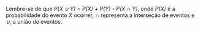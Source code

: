 Lembre-se de que _P(X ∪ Y) = P(X) + P(Y) - P(X ∩ Y)_, onde _P(X)_ é a probabilidade do evento _X_ ocorrer, _∩_ representa a interseção de eventos e _∪_, a união de eventos.